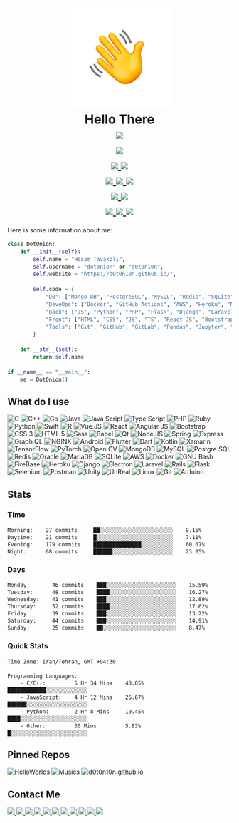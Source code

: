 <h1 align=center>
    <img src="hi.gif" />
    <br />
    Hello There
    <br />
    <a href="https://github.com/d0t0n10n/d0t0n10n">
        <img src="https://badges.frapsoft.com/os/v3/open-source.svg?v=103" />
    </a>
    <br />
    <a href="https://github.com/d0t0n10n/d0t0n10n/commits/main">
        <img src="https://img.shields.io/github/last-commit/d0t0n10n/d0t0n10n.svg" />
    </a>
    <br />
    <a href="https://github.com/d0t0n10n?tab=followers">
        <img src="https://img.shields.io/github/followers/d0t0n10n.svg?style=social&label=Follow&maxAge=2592000" />
    </a>
    <a href="https://github.com/d0t0n10n/d0t0n10n/blob/master/license">
        <img src="https://img.shields.io/github/license/d0t0n10n/d0t0n10n.svg" />
    </a>
    <br />
    <a href="https://GitHub.com/d0t0n10n/d0t0n10n/watchers/">
        <img src="https://img.shields.io/github/watchers/d0t0n10n/d0t0n10n.svg?style=social&label=Watch&maxAge=2592000" />
    </a>
    <a href="https://GitHub.com/d0t0n10n/d0t0n10n/stargazers/">
        <img src="https://img.shields.io/github/stars/d0t0n10n/d0t0n10n.svg?style=social&label=Star&maxAge=2592000" />
    </a>
    <a href="https://GitHub.com/d0t0n10n/d0t0n10n/network/">
        <img src="https://img.shields.io/github/forks/d0t0n10n/d0t0n10n.svg?style=social&label=Fork&maxAge=2592000" />
    </a>
    <br />
    <a href="https://www.markdownguide.org/">
        <img src="https://img.shields.io/badge/MarkDown-000000?style=flat&logo=markdown&logoColor=white" />
    </a>
    <a href="https://open.vscode.dev/d0t0n10n/d0t0n10n">
        <img src="https://open.vscode.dev/badges/open-in-vscode.svg" />
    </a>
    <br />
    <a href="https://github.com/d0t0n10n/d0t0n10n">
        <img src="https://img.shields.io/github/repo-size/d0t0n10n/d0t0n10n" />
    </a>
    <a href="https://github.com/d0t0n10n/d0t0n10n">
        <img src="https://tokei.rs/b1/github/d0t0n10n/d0t0n10n?category=files" />
    </a>
    <a href="https://github.com/d0t0n10n/d0t0n10n">
        <img src="https://tokei.rs/b1/github/d0t0n10n/d0t0n10n?category=lines" />
    </a>
</h1>

Here is some information about me:
```python
class DotOnion:
    def __init__(self):
        self.name = "Hesam Tavakoli",
        self.username = "dotonion" or "d0t0n10n",
        self.website = "https://d0t0n10n.github.io/",
        
        self.code = {
            "DB": ["Mongo-DB", "PostgreSQL", "MySQL", "Redis", "SQLite", "CAssandra"],
            "DeveOps": ["Docker", "GitHub Actions", "AWS", "Heroku", "Nginx", "Git", "Selenium"],
            "Back": ["JS", "Python", "PHP", "Flask", "Django", "Laravel", "Node-JS", "Rust", "Go", "C/C++"],
            "Front": ["HTML", "CSS", "JS", "TS", "React-JS", "Bootstrap", "J-Query", "PHP", "Vue", "Angular"],
            "Tools": ["Git", "GitHub", "GitLab", "Pandas", "Jupyter", "AutoHotKey", "Sublime", "VS-Code", "VIM", "GNU/Linux", "FireBase"]
        }
        
    def __str__(self):
        return self.name
        
if __name__ == "__main__":
    me = DotOnion()
```

<h2> What do I use </h2>

![C](https://img.shields.io/badge/C-A8B9CC?style=flat&logo=c&logoColor=white)
![C++](https://img.shields.io/badge/C%2B%2B-00599C?style=flat&logo=c%2B%2B&logoColor=white)
![Go](https://img.shields.io/badge/Go-00ADD8?style=flat&logo=go&logoColor=white)
![Java](https://img.shields.io/badge/Java-007396?style=flat&logo=java&logoColor=white)
![Java Script](https://img.shields.io/badge/JavaScript-F7DF1E?style=flat&logo=javascript&logoColor=white)
![Type Script](https://img.shields.io/badge/TypeScript-3178C6?style=flat&logo=typescript&logoColor=white)
![PHP](https://img.shields.io/badge/PHP-777BB4?style=flat&logo=php&logoColor=white)
![Ruby](https://img.shields.io/badge/Ruby-CC342D?style=flat&logo=ruby&logoColor=white)
![Python](https://img.shields.io/badge/Python-3776AB?style=flat&logo=python&logoColor=white)
![Swift](https://img.shields.io/badge/Swift-FA7343?style=flat&logo=swift&logoColor=white)
![R](https://img.shields.io/badge/R-276DC3?style=flat&logo=r&logoColor=white)
![Vue.JS](https://img.shields.io/badge/Vue.JS-4FC08D?style=flat&logo=vue.js&logoColor=white)
![React](https://img.shields.io/badge/React-61DAFB?style=flat&logo=react&logoColor=white)
![Angular JS](https://img.shields.io/badge/AngularJS-E23237?style=flat&logo=angularjs&logoColor=white)
![Bootstrap](https://img.shields.io/badge/Bootstrap-7952B3?style=flat&logo=bootstrap&logoColor=white)
![CSS 3](https://img.shields.io/badge/CSS3-1572B6?style=flat&logo=css3&logoColor=white)
![HTML 5](https://img.shields.io/badge/HTML5-E34F26?style=flat&logo=html5&logoColor=white)
![Sass](https://img.shields.io/badge/Sass-CC6699?style=flat&logo=sass&logoColor=white)
![Babel](https://img.shields.io/badge/Babel-F9DC3E?style=flat&logo=babel&logoColor=white)
![Qt](https://img.shields.io/badge/Qt-41CD52?style=flat&logo=qt&logoColor=white)
![Node.JS](https://img.shields.io/badge/Node.JS-339933?style=flat&logo=node.js&logoColor=white)
![Spring](https://img.shields.io/badge/Spring-6DB33F?style=flat&logo=spring&logoColor=white)
![Express](https://img.shields.io/badge/Express-000000?style=flat&logo=express&logoColor=white)
![Graph QL](https://img.shields.io/badge/GraphQL-E10098?style=flat&logo=graphql&logoColor=white)
![NGINX](https://img.shields.io/badge/NGINX-009639?style=flat&logo=nginx&logoColor=white)
![Android](https://img.shields.io/badge/Android-3DDC84?style=flat&logo=android&logoColor=white)
![Flutter](https://img.shields.io/badge/Flutter-02569B?style=flat&logo=flutter&logoColor=white)
![Dart](https://img.shields.io/badge/Dart-0175C2?style=flat&logo=dart&logoColor=white)
![Kotlin](https://img.shields.io/badge/Kotlin-0095D5?style=flat&logo=kotlin&logoColor=white)
![Xamarin](https://img.shields.io/badge/Xamarin-3498DB?style=flat&logo=xamarin&logoColor=white)
![TensorFlow](https://img.shields.io/badge/TensorFlow-FF6F00?style=flat&logo=tensorflow&logoColor=white)
![PyTorch](https://img.shields.io/badge/PyTorch-EE4C2C?style=flat&logo=pytorch&logoColor=white)
![Open CV](https://img.shields.io/badge/OpenCV-5C3EE8?style=flat&logo=opencv&logoColor=white)
![MongoDB](https://img.shields.io/badge/MongoDB-47A248?style=flat&logo=mongodb&logoColor=white)
![MySQL](https://img.shields.io/badge/MySQL-4479A1?style=flat&logo=mysql&logoColor=white)
![Postgre SQL](https://img.shields.io/badge/PostgreSQL-336791?style=flat&logo=postgresql&logoColor=white)
![Redis](https://img.shields.io/badge/Redis-DC382D?style=flat&logo=redis&logoColor=white)
![Oracle](https://img.shields.io/badge/Oracle-F80000?style=flat&logo=oracle&logoColor=white)
![MariaDB](https://img.shields.io/badge/MariaDB-003545?style=flat&logo=mariadb&logoColor=white)
![SQLite](https://img.shields.io/badge/SQLite-003B57?style=flat&logo=sqlite&logoColor=white)
![AWS](https://img.shields.io/badge/AWS-232F3E?style=flat&logo=amazon-aws&logoColor=white)
![Docker](https://img.shields.io/badge/Docker-2498ED?style=flat&logo=docker&logoColor=white)
![GNU Bash](https://img.shields.io/badge/Bash-4EAA25?style=flat&logo=gnu-bash&logoColor=white)
![FireBase](https://img.shields.io/badge/FireBase-FFCA28?style=flat&logo=firebase&logoColor=white)
![Heroku](https://img.shields.io/badge/Heroku-430098?style=flat&logo=heroku&logoColor=white)
![Django](https://img.shields.io/badge/Django-092E20?style=flat&logo=django&logoColor=white)
![Electron](https://img.shields.io/badge/Electron-47848F?style=flat&logo=electron&logoColor=white)
![Laravel](https://img.shields.io/badge/Laravel-FF2D20?style=flat&logo=laravel&logoColor=white)
![Rails](https://img.shields.io/badge/Rails-CC0000?style=flat&logo=ruby-on-rails&logoColor=white)
![Flask](https://img.shields.io/badge/Flask-000000?style=flat&logo=flask&logoColor=white)
![Selenium](https://img.shields.io/badge/Selenium-43B02A?style=flat&logo=selenium&logoColor=white)
![Postman](https://img.shields.io/badge/Postman-FF6C37?style=flat&logo=postman&logoColor=white)
![Unity](https://img.shields.io/badge/Unity-000000?style=flat&logo=unity&logoColor=white)
![UnReal](https://img.shields.io/badge/Unreal-313131?style=flat&logo=unreal-engine&logoColor=white)
![Linux](https://img.shields.io/badge/Linux-FCC624?style=flat&logo=linux&logoColor=white)
![Git](https://img.shields.io/badge/Git-F05032?style=flat&logo=git&logoColor=white)
![Arduino](https://img.shields.io/badge/Arduino-00979D?style=flat&logo=arduino&logoColor=white)

<h2> Stats </h2>

### Time
```
Morning:    27 commits     ██░░░░░░░░░░░░░░░░░░░░░░░    9.15%
Daytime:    21 commits     █░░░░░░░░░░░░░░░░░░░░░░░░    7.11%
Evening:    179 commits    ███████████████░░░░░░░░░░    60.67%
Night:      68 commits     ██████░░░░░░░░░░░░░░░░░░░    23.05%
```

### Days
```
Monday:       46 commits    ███░░░░░░░░░░░░░░░░░░░░░░    15.59%
Tuesday:      48 commits    ████░░░░░░░░░░░░░░░░░░░░░    16.27%
Wednesday:    41 commits    ███░░░░░░░░░░░░░░░░░░░░░░    12.89%
Thursday:     52 commits    ████░░░░░░░░░░░░░░░░░░░░░    17.62%
Friday:       39 commits    ███░░░░░░░░░░░░░░░░░░░░░░    13.22%
Saturday:     44 commits    ███░░░░░░░░░░░░░░░░░░░░░░    14.91%
Sunday:       25 commits    ██░░░░░░░░░░░░░░░░░░░░░░░    8.47%
```

### Quick Stats
```
Time Zone: Iran/Tehran, GMT +04:30

Programming Languages:
    - C/C++:         5 Hr 34 Mins    48.05%    ████████████░░░░░░░░░░░░░
    - JavaScript:    4 Hr 12 Mins    26.67%    ██████░░░░░░░░░░░░░░░░░░░
    - Python:        2 Hr 8 Mins     19.45%    ████░░░░░░░░░░░░░░░░░░░░░
    - Other:         30 Mins         5.83%     █░░░░░░░░░░░░░░░░░░░░░░░░
```

<h2> Pinned Repos </h2>

[![HelloWorlds](https://github-readme-stats.vercel.app/api/pin/?username=d0t0n10n&repo=HelloWorlds&theme=radical)](https://github.com/d0t0n10n/HelloWorlds)
[![Musics](https://github-readme-stats.vercel.app/api/pin/?username=d0t0n10n&repo=Musics&theme=radical)](https://github.com/d0t0n10n/Musics)
[![d0t0n10n.github.io](https://github-readme-stats.vercel.app/api/pin/?username=d0t0n10n&repo=d0t0n10n.github.io&theme=radical)](https://github.com/d0t0n10n/d0t0n10n.github.io)

<h2> Contact Me </h2>
<p>
    <a href="mailto:d0t0n10n@pm.me">
        <img src="https://img.shields.io/badge/ProtonMail-8B89CC?style=flat&logo=protonmail&logoColor=white" />
    </a>
    <a href="https://hashnode.com/@dotonion">
        <img src="https://img.shields.io/badge/HashNode-2962FF?style=flat&logo=hashnode&logoColor=white" />
    </a>
    <a href="https://medium.com/@dotonion">
        <img src="https://img.shields.io/badge/Medium-000000?style=flat&logo=medium&logoColor=white" />
    </a>
    <a href="https://www.pinterest.com/d0t0n10n/">
        <img src="https://img.shields.io/badge/Pinterest-BD081C?style=flat&logo=pinterest&logoColor=white" />
    </a>
    <a href="https://soundcloud.com/d0t0n10n">
        <img src="https://img.shields.io/badge/SoundCloud-FF3300?style=flat&logo=soundcloud&logoColor=white" />
    </a>
    <a href="https://codepen.io/dotonion">
        <img src="https://img.shields.io/badge/CodePen-000000?style=flat&logo=codepen&logoColor=white" />
    </a>
    <a href="https://github.com/d0t0n10n">
        <img src="https://img.shields.io/badge/GitHub-181717?style=flat&logo=github&logoColor=white" />
    </a>
    <a href="https://stackoverflow.com/users/16473175/dotonion?tab=profile">
        <img src="https://img.shields.io/badge/StackOverFlow-F58025?style=flat&logo=stackoverflow&logoColor=white" />
    </a>
    <a href="https://leetcode.com/dotonion/">
        <img src="https://img.shields.io/badge/LeetCode-FFA116?style=flat&logo=leetcode&logoColor=white" />
    </a>
    <a href="https://www.hackerrank.com/dotonion?hr_r=1">
        <img src="https://img.shields.io/badge/HackerRank-00EA64?style=flat&logo=hackerrank&logoColor=white" />
    </a>
    <a href="https://codeforces.com/profile/1nj3ct0r">
        <img src="https://img.shields.io/badge/CodeForces-1F8ACB?style=flat&logo=codeforces&logoColor=white" />
    </a>
</p>

